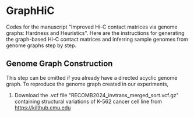 # GraphHiC

Codes for the manuscript "Improved Hi-C contact matrices via genome graphs: Hardness and Heuristics". Here are the instructions for generating the graph-based Hi-C contact matrices and inferring sample genomes from genome graphs step by step.

## Genome Graph Construction

This step can be omitted if you already have a directed acyclic genome graph. To reproduce the genome graph created in our experiments, 

1. Download the .vcf file "RECOMB2024_invtrans_merged_sort.vcf.gz" containing structural variations of K-562 cancer cell line from https://kilthub.cmu.edu
